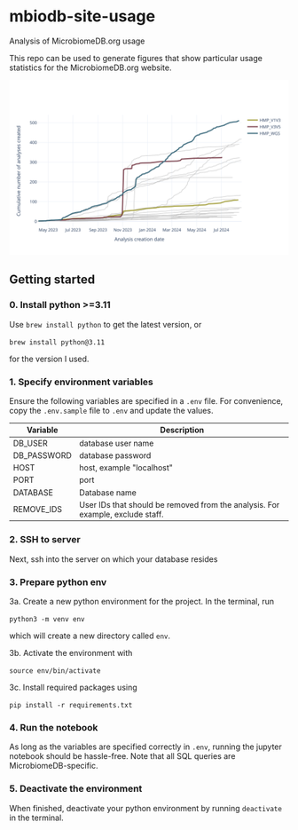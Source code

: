 # mbiodb-site-usage
Analysis of MicrobiomeDB.org usage


This repo can be used to generate figures that show particular usage statistics for the MicrobiomeDB.org website. 

![Usage of curated studies over time](./images/HMP_analyses.svg)



## Getting started

### 0. Install python >=3.11
Use ```brew install python``` to get the latest version, or 

```brew install python@3.11```

for the version I used.

### 1. Specify environment variables
Ensure the following variables are specified in a `.env` file. For convenience, copy the `.env.sample` file to `.env` and update the values.

<!-- Table of variables -->
| Variable | Description |
|----------|-------------|
| DB_USER     | database user name |
| DB_PASSWORD     | database password |
| HOST     | host, example "localhost" |
| PORT     | port |
| DATABASE     | Database name |
| REMOVE_IDS     | User IDs that should be removed from the analysis. For example, exclude staff. |


### 2. SSH to server
Next, ssh into the server on which your database resides

### 3. Prepare python env

3a. Create a new python environment for the project. In the terminal, run

```python3 -m venv env```

which will create a new directory called `env`. 

3b. Activate the environment with

```source env/bin/activate ```

3c. Install required packages using

```pip install -r requirements.txt```


### 4. Run the notebook
As long as the variables are specified correctly in `.env`, running the jupyter notebook should be hassle-free. Note that all SQL queries are MicrobiomeDB-specific.


### 5. Deactivate the environment
When finished, deactivate your python environment by running 
```deactivate``` in the terminal.

